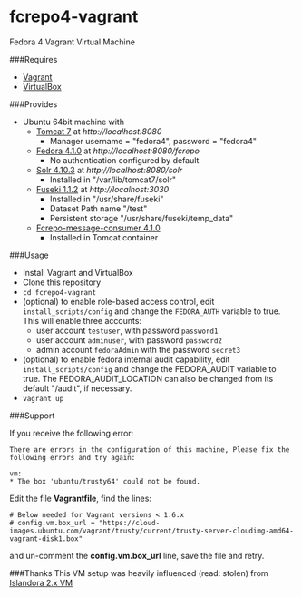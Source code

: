 # fcrepo4-vagrant
Fedora 4 Vagrant Virtual Machine 

###Requires
* [Vagrant](https://www.vagrantup.com/)
* [VirtualBox](https://www.virtualbox.org/)

###Provides
* Ubuntu 64bit machine with 
  + [Tomcat 7](http://tomcat.apache.org) at *http://localhost:8080*
    * Manager username = "fedora4", password = "fedora4"
  + [Fedora 4.1.0](http://fedora.info/about) at *http://localhost:8080/fcrepo*
    * No authentication configured by default
  + [Solr 4.10.3](http://lucene.apache.org/solr/) at *http://localhost:8080/solr*
    * Installed in "/var/lib/tomcat7/solr"
  + [Fuseki 1.1.2](http://jena.apache.org/documentation/serving_data/index.html) at *http://localhost:3030*
    * Installed in "/usr/share/fuseki"
    * Dataset Path name "/test"
    * Persistent storage "/usr/share/fuseki/temp\_data"
  + [Fcrepo-message-consumer 4.1.0](https://github.com/fcrepo4/fcrepo-message-consumer)
    * Installed in Tomcat container

###Usage
* Install Vagrant and VirtualBox
* Clone this repository 
* `cd fcrepo4-vagrant`
* (optional) to enable role-based access control, edit `install_scripts/config` and change the `FEDORA_AUTH` variable to true.
  This will enable three accounts:
  * user account `testuser`, with password `password1`
  * user account `adminuser`, with password `password2`
  * admin account `fedoraAdmin` with the password `secret3`
* (optional) to enable fedora internal audit capability, edit `install_scripts/config` and change the FEDORA_AUDIT variable to true. The FEDORA_AUDIT_LOCATION can also be changed from its default "/audit", if necessary.
* `vagrant up`

###Support

If you receive the following error:
```
There are errors in the configuration of this machine, Please fix the following errors and try again:

vm:
* The box 'ubuntu/trusty64' could not be found.
```

Edit the file **Vagrantfile**, find the lines:
```
# Below needed for Vagrant versions < 1.6.x
# config.vm.box_url = "https://cloud-images.ubuntu.com/vagrant/trusty/current/trusty-server-cloudimg-amd64-vagrant-disk1.box"
```
and un-comment the **config.vm.box\_url** line, save the file and retry.

###Thanks
This VM setup was heavily influenced (read: stolen) from [Islandora 2.x VM](https://github.com/Islandora-Labs/islandora/tree/7.x-2.x/install)
